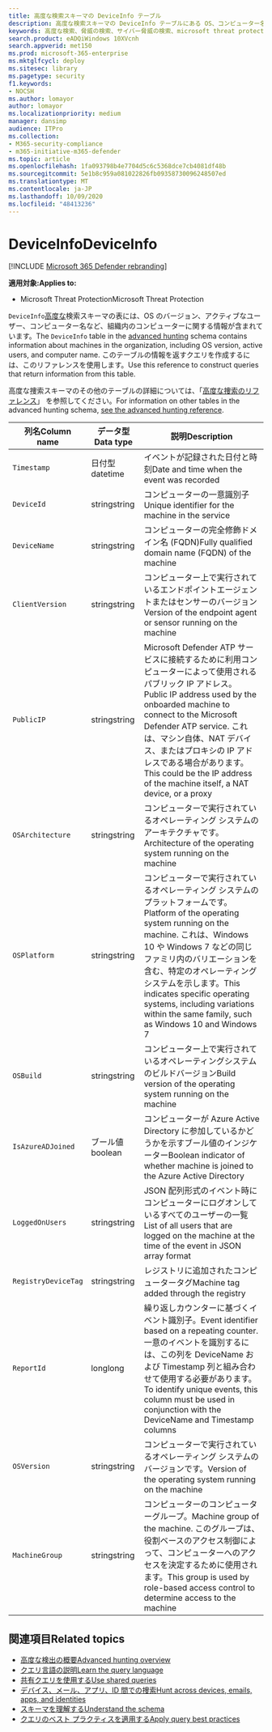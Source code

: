 ```yaml
---
title: 高度な検索スキーマの DeviceInfo テーブル
description: 高度な検索スキーマの DeviceInfo テーブルにある OS、コンピューター名、およびその他のマシン情報について説明します。
keywords: 高度な検索、脅威の検索、サイバー脅威の検索、microsoft threat protection、microsoft 365、mtp、m365、search、query、テレメトリ、スキーマ参照、kusto、table、column、data type、description、machineinfo、DeviceInfo、device、machine、OS、platform、users
search.product: eADQiWindows 10XVcnh
search.appverid: met150
ms.prod: microsoft-365-enterprise
ms.mktglfcycl: deploy
ms.sitesec: library
ms.pagetype: security
f1.keywords:
- NOCSH
ms.author: lomayor
author: lomayor
ms.localizationpriority: medium
manager: dansimp
audience: ITPro
ms.collection:
- M365-security-compliance
- m365-initiative-m365-defender
ms.topic: article
ms.openlocfilehash: 1fa093798b4e7704d5c6c5368dce7cb4081df48b
ms.sourcegitcommit: 5e1b8c959a081022826fb09358730096248507ed
ms.translationtype: MT
ms.contentlocale: ja-JP
ms.lasthandoff: 10/09/2020
ms.locfileid: "48413236"
---
```

# <a name="deviceinfo"></a><span data-ttu-id="a6a89-104">DeviceInfo</span><span class="sxs-lookup"><span data-stu-id="a6a89-104">DeviceInfo</span></span>

[!INCLUDE [Microsoft 365 Defender rebranding](../includes/microsoft-defender.md)]


<span data-ttu-id="a6a89-105">**適用対象:**</span><span class="sxs-lookup"><span data-stu-id="a6a89-105">**Applies to:**</span></span>
- <span data-ttu-id="a6a89-106">Microsoft Threat Protection</span><span class="sxs-lookup"><span data-stu-id="a6a89-106">Microsoft Threat Protection</span></span>



<span data-ttu-id="a6a89-107">`DeviceInfo`[高度な](advanced-hunting-overview.md)検索スキーマの表には、OS のバージョン、アクティブなユーザー、コンピューター名など、組織内のコンピューターに関する情報が含まれています。</span><span class="sxs-lookup"><span data-stu-id="a6a89-107">The `DeviceInfo` table in the [advanced hunting](advanced-hunting-overview.md) schema contains information about machines in the organization, including OS version, active users, and computer name.</span></span> <span data-ttu-id="a6a89-108">このテーブルの情報を返すクエリを作成するには、このリファレンスを使用します。</span><span class="sxs-lookup"><span data-stu-id="a6a89-108">Use this reference to construct queries that return information from this table.</span></span>

<span data-ttu-id="a6a89-109">高度な捜索スキーマのその他のテーブルの詳細については、「[高度な捜索のリファレンス](advanced-hunting-schema-tables.md)」 を参照してください。</span><span class="sxs-lookup"><span data-stu-id="a6a89-109">For information on other tables in the advanced hunting schema, [see the advanced hunting reference](advanced-hunting-schema-tables.md).</span></span>

| <span data-ttu-id="a6a89-110">列名</span><span class="sxs-lookup"><span data-stu-id="a6a89-110">Column name</span></span> | <span data-ttu-id="a6a89-111">データ型</span><span class="sxs-lookup"><span data-stu-id="a6a89-111">Data type</span></span> | <span data-ttu-id="a6a89-112">説明</span><span class="sxs-lookup"><span data-stu-id="a6a89-112">Description</span></span> |
|-------------|-----------|-------------|
| `Timestamp` | <span data-ttu-id="a6a89-113">日付型</span><span class="sxs-lookup"><span data-stu-id="a6a89-113">datetime</span></span> | <span data-ttu-id="a6a89-114">イベントが記録された日付と時刻</span><span class="sxs-lookup"><span data-stu-id="a6a89-114">Date and time when the event was recorded</span></span> |
| `DeviceId` | <span data-ttu-id="a6a89-115">string</span><span class="sxs-lookup"><span data-stu-id="a6a89-115">string</span></span> | <span data-ttu-id="a6a89-116">コンピューターの一意識別子</span><span class="sxs-lookup"><span data-stu-id="a6a89-116">Unique identifier for the machine in the service</span></span> |
| `DeviceName` | <span data-ttu-id="a6a89-117">string</span><span class="sxs-lookup"><span data-stu-id="a6a89-117">string</span></span> | <span data-ttu-id="a6a89-118">コンピューターの完全修飾ドメイン名 (FQDN)</span><span class="sxs-lookup"><span data-stu-id="a6a89-118">Fully qualified domain name (FQDN) of the machine</span></span> |
| `ClientVersion` | <span data-ttu-id="a6a89-119">string</span><span class="sxs-lookup"><span data-stu-id="a6a89-119">string</span></span> | <span data-ttu-id="a6a89-120">コンピューター上で実行されているエンドポイントエージェントまたはセンサーのバージョン</span><span class="sxs-lookup"><span data-stu-id="a6a89-120">Version of the endpoint agent or sensor running on the machine</span></span> |
| `PublicIP` | <span data-ttu-id="a6a89-121">string</span><span class="sxs-lookup"><span data-stu-id="a6a89-121">string</span></span> | <span data-ttu-id="a6a89-122">Microsoft Defender ATP サービスに接続するために利用コンピューターによって使用されるパブリック IP アドレス。</span><span class="sxs-lookup"><span data-stu-id="a6a89-122">Public IP address used by the onboarded machine to connect to the Microsoft Defender ATP service.</span></span> <span data-ttu-id="a6a89-123">これは、マシン自体、NAT デバイス、またはプロキシの IP アドレスである場合があります。</span><span class="sxs-lookup"><span data-stu-id="a6a89-123">This could be the IP address of the machine itself, a NAT device, or a proxy</span></span> |
| `OSArchitecture` | <span data-ttu-id="a6a89-124">string</span><span class="sxs-lookup"><span data-stu-id="a6a89-124">string</span></span> | <span data-ttu-id="a6a89-125">コンピューターで実行されているオペレーティング システムのアーキテクチャです。</span><span class="sxs-lookup"><span data-stu-id="a6a89-125">Architecture of the operating system running on the machine</span></span> |
| `OSPlatform` | <span data-ttu-id="a6a89-126">string</span><span class="sxs-lookup"><span data-stu-id="a6a89-126">string</span></span> | <span data-ttu-id="a6a89-127">コンピューターで実行されているオペレーティング システムのプラットフォームです。</span><span class="sxs-lookup"><span data-stu-id="a6a89-127">Platform of the operating system running on the machine.</span></span> <span data-ttu-id="a6a89-128">これは、Windows 10 や Windows 7 などの同じファミリ内のバリエーションを含む、特定のオペレーティングシステムを示します。</span><span class="sxs-lookup"><span data-stu-id="a6a89-128">This indicates specific operating systems, including variations within the same family, such as Windows 10 and Windows 7</span></span> |
| `OSBuild` | <span data-ttu-id="a6a89-129">string</span><span class="sxs-lookup"><span data-stu-id="a6a89-129">string</span></span> | <span data-ttu-id="a6a89-130">コンピューター上で実行されているオペレーティングシステムのビルドバージョン</span><span class="sxs-lookup"><span data-stu-id="a6a89-130">Build version of the operating system running on the machine</span></span> |
| `IsAzureADJoined` | <span data-ttu-id="a6a89-131">ブール値</span><span class="sxs-lookup"><span data-stu-id="a6a89-131">boolean</span></span> | <span data-ttu-id="a6a89-132">コンピューターが Azure Active Directory に参加しているかどうかを示すブール値のインジケーター</span><span class="sxs-lookup"><span data-stu-id="a6a89-132">Boolean indicator of whether machine is joined to the Azure Active Directory</span></span> |
| `LoggedOnUsers` | <span data-ttu-id="a6a89-133">string</span><span class="sxs-lookup"><span data-stu-id="a6a89-133">string</span></span> | <span data-ttu-id="a6a89-134">JSON 配列形式のイベント時にコンピューターにログオンしているすべてのユーザーの一覧</span><span class="sxs-lookup"><span data-stu-id="a6a89-134">List of all users that are logged on the machine at the time of the event in JSON array format</span></span> |
| `RegistryDeviceTag` | <span data-ttu-id="a6a89-135">string</span><span class="sxs-lookup"><span data-stu-id="a6a89-135">string</span></span> | <span data-ttu-id="a6a89-136">レジストリに追加されたコンピュータータグ</span><span class="sxs-lookup"><span data-stu-id="a6a89-136">Machine tag added through the registry</span></span> |
| `ReportId` | <span data-ttu-id="a6a89-137">long</span><span class="sxs-lookup"><span data-stu-id="a6a89-137">long</span></span> | <span data-ttu-id="a6a89-138">繰り返しカウンターに基づくイベント識別子。</span><span class="sxs-lookup"><span data-stu-id="a6a89-138">Event identifier based on a repeating counter.</span></span> <span data-ttu-id="a6a89-139">一意のイベントを識別するには、この列を DeviceName および Timestamp 列と組み合わせて使用する必要があります。</span><span class="sxs-lookup"><span data-stu-id="a6a89-139">To identify unique events, this column must be used in conjunction with the DeviceName and Timestamp columns</span></span> |
| `OSVersion` | <span data-ttu-id="a6a89-140">string</span><span class="sxs-lookup"><span data-stu-id="a6a89-140">string</span></span> | <span data-ttu-id="a6a89-141">コンピューターで実行されているオペレーティング システムのバージョンです。</span><span class="sxs-lookup"><span data-stu-id="a6a89-141">Version of the operating system running on the machine</span></span> |
| `MachineGroup` | <span data-ttu-id="a6a89-142">string</span><span class="sxs-lookup"><span data-stu-id="a6a89-142">string</span></span> | <span data-ttu-id="a6a89-143">コンピューターのコンピューターグループ。</span><span class="sxs-lookup"><span data-stu-id="a6a89-143">Machine group of the machine.</span></span> <span data-ttu-id="a6a89-144">このグループは、役割ベースのアクセス制御によって、コンピューターへのアクセスを決定するために使用されます。</span><span class="sxs-lookup"><span data-stu-id="a6a89-144">This group is used by role-based access control to determine access to the machine</span></span> |

## <a name="related-topics"></a><span data-ttu-id="a6a89-145">関連項目</span><span class="sxs-lookup"><span data-stu-id="a6a89-145">Related topics</span></span>
- [<span data-ttu-id="a6a89-146">高度な検出の概要</span><span class="sxs-lookup"><span data-stu-id="a6a89-146">Advanced hunting overview</span></span>](advanced-hunting-overview.md)
- [<span data-ttu-id="a6a89-147">クエリ言語の説明</span><span class="sxs-lookup"><span data-stu-id="a6a89-147">Learn the query language</span></span>](advanced-hunting-query-language.md)
- [<span data-ttu-id="a6a89-148">共有クエリを使用する</span><span class="sxs-lookup"><span data-stu-id="a6a89-148">Use shared queries</span></span>](advanced-hunting-shared-queries.md)
- [<span data-ttu-id="a6a89-149">デバイス、メール、アプリ、ID 間での捜索</span><span class="sxs-lookup"><span data-stu-id="a6a89-149">Hunt across devices, emails, apps, and identities</span></span>](advanced-hunting-query-emails-devices.md)
- [<span data-ttu-id="a6a89-150">スキーマを理解する</span><span class="sxs-lookup"><span data-stu-id="a6a89-150">Understand the schema</span></span>](advanced-hunting-schema-tables.md)
- [<span data-ttu-id="a6a89-151">クエリのベスト プラクティスを適用する</span><span class="sxs-lookup"><span data-stu-id="a6a89-151">Apply query best practices</span></span>](advanced-hunting-best-practices.md)
